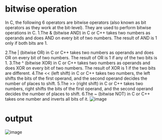 # bitwise operation
In C, the following 6 operators are bitwise operators (also known as bit operators as they work at the bit-level). They are used to perform bitwise operations in C.
1.The & (bitwise AND) in C or C++ takes two numbers as operands and does AND on every bit of two numbers. The result of AND is 1 only if both bits are 1.

2.The | (bitwise OR) in C or C++ takes two numbers as operands and does OR on every bit of two numbers. The result of OR is 1 if any of the two bits is 1.
3.The ^ (bitwise XOR) in C or C++ takes two numbers as operands and does XOR on every bit of two numbers. The result of XOR is 1 if the two bits are different.
4.The << (left shift) in C or C++ takes two numbers, the left shifts the bits of the first operand, and the second operand decides the number of places to shift.
5.The >> (right shift) in C or C++ takes two numbers, right shifts the bits of the first operand, and the second operand decides the number of places to shift.
6.The ~ (bitwise NOT) in C or C++ takes one number and inverts all bits of it.
![image](https://user-images.githubusercontent.com/93450820/234500332-a39eff8b-a189-466d-bd70-4b6f7cde12fa.png)

# output
![image](https://user-images.githubusercontent.com/93450820/234500391-b815633b-764f-4768-8dbf-aa864c93e41c.png)
